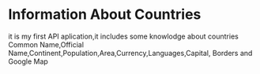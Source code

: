 
# Information About Countries 

it is my first API aplication,it includes some knowlodge about countries
Common Name,Official Name,Continent,Population,Area,Currency,Languages,Capital, Borders
and Google Map